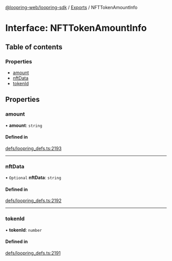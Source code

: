 [@loopring-web/loopring-sdk](../README.md) / [Exports](../modules.md) / NFTTokenAmountInfo

# Interface: NFTTokenAmountInfo

## Table of contents

### Properties

- [amount](NFTTokenAmountInfo.md#amount)
- [nftData](NFTTokenAmountInfo.md#nftdata)
- [tokenId](NFTTokenAmountInfo.md#tokenid)

## Properties

### amount

• **amount**: `string`

#### Defined in

[defs/loopring_defs.ts:2193](https://github.com/Loopring/loopring_sdk/blob/02976c9/src/defs/loopring_defs.ts#L2193)

___

### nftData

• `Optional` **nftData**: `string`

#### Defined in

[defs/loopring_defs.ts:2192](https://github.com/Loopring/loopring_sdk/blob/02976c9/src/defs/loopring_defs.ts#L2192)

___

### tokenId

• **tokenId**: `number`

#### Defined in

[defs/loopring_defs.ts:2191](https://github.com/Loopring/loopring_sdk/blob/02976c9/src/defs/loopring_defs.ts#L2191)
